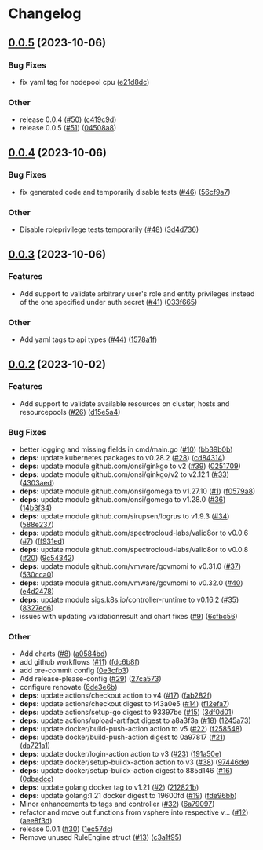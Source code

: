 # Changelog

## [0.0.5](https://github.com/spectrocloud-labs/valid8or-plugin-vsphere/compare/v0.0.4...v0.0.5) (2023-10-06)


### Bug Fixes

* fix yaml tag for nodepool cpu ([e21d8dc](https://github.com/spectrocloud-labs/valid8or-plugin-vsphere/commit/e21d8dcf04098d428732b348a5bf22f27092330e))


### Other

* release 0.0.4 ([#50](https://github.com/spectrocloud-labs/valid8or-plugin-vsphere/issues/50)) ([c419c9d](https://github.com/spectrocloud-labs/valid8or-plugin-vsphere/commit/c419c9d4e9298ee8127ad884c2d70d00aa3b5b87))
* release 0.0.5 ([#51](https://github.com/spectrocloud-labs/valid8or-plugin-vsphere/issues/51)) ([04508a8](https://github.com/spectrocloud-labs/valid8or-plugin-vsphere/commit/04508a88d66c6ea42aaa9162fc9e5c939dba7cf2))

## [0.0.4](https://github.com/spectrocloud-labs/valid8or-plugin-vsphere/compare/v0.0.3...v0.0.4) (2023-10-06)


### Bug Fixes

* fix generated code and temporarily disable tests ([#46](https://github.com/spectrocloud-labs/valid8or-plugin-vsphere/issues/46)) ([56cf9a7](https://github.com/spectrocloud-labs/valid8or-plugin-vsphere/commit/56cf9a715086f30fd952d98c449cd8df31dae6c0))


### Other

* Disable roleprivilege tests temporarily ([#48](https://github.com/spectrocloud-labs/valid8or-plugin-vsphere/issues/48)) ([3d4d736](https://github.com/spectrocloud-labs/valid8or-plugin-vsphere/commit/3d4d73622a6c0ab46b7cd288ed76a2558ad21bf9))

## [0.0.3](https://github.com/spectrocloud-labs/valid8or-plugin-vsphere/compare/v0.0.2...v0.0.3) (2023-10-06)


### Features

* Add support to validate arbitrary user's role and entity privileges instead of the one specified under auth secret ([#41](https://github.com/spectrocloud-labs/valid8or-plugin-vsphere/issues/41)) ([033f665](https://github.com/spectrocloud-labs/valid8or-plugin-vsphere/commit/033f665794dfadbd4d1473c7fdaed1242d7d0669))


### Other

* Add yaml tags to api types ([#44](https://github.com/spectrocloud-labs/valid8or-plugin-vsphere/issues/44)) ([1578a1f](https://github.com/spectrocloud-labs/valid8or-plugin-vsphere/commit/1578a1f43992f7fa25ce0316431dc39c5e18d5ad))

## [0.0.2](https://github.com/spectrocloud-labs/valid8or-plugin-vsphere/compare/v0.0.1...v0.0.2) (2023-10-02)


### Features

* Add support to validate available resources on cluster, hosts and resourcepools ([#26](https://github.com/spectrocloud-labs/valid8or-plugin-vsphere/issues/26)) ([d15e5a4](https://github.com/spectrocloud-labs/valid8or-plugin-vsphere/commit/d15e5a4a3ce7fc1bbe898dacff6f53388a9356ae))


### Bug Fixes

* better logging and missing fields in cmd/main.go ([#10](https://github.com/spectrocloud-labs/valid8or-plugin-vsphere/issues/10)) ([bb39b0b](https://github.com/spectrocloud-labs/valid8or-plugin-vsphere/commit/bb39b0b0a4d12cc6554041f86442e9115ba93889))
* **deps:** update kubernetes packages to v0.28.2 ([#28](https://github.com/spectrocloud-labs/valid8or-plugin-vsphere/issues/28)) ([cd84314](https://github.com/spectrocloud-labs/valid8or-plugin-vsphere/commit/cd84314cec33ac51d2f7a9f75ca851edfa50359b))
* **deps:** update module github.com/onsi/ginkgo to v2 ([#39](https://github.com/spectrocloud-labs/valid8or-plugin-vsphere/issues/39)) ([0251709](https://github.com/spectrocloud-labs/valid8or-plugin-vsphere/commit/025170979179cd839cf967a71cce29ee00961a61))
* **deps:** update module github.com/onsi/ginkgo/v2 to v2.12.1 ([#33](https://github.com/spectrocloud-labs/valid8or-plugin-vsphere/issues/33)) ([4303aed](https://github.com/spectrocloud-labs/valid8or-plugin-vsphere/commit/4303aed9d4c53c6eb764b39262b464480ee51874))
* **deps:** update module github.com/onsi/gomega to v1.27.10 ([#1](https://github.com/spectrocloud-labs/valid8or-plugin-vsphere/issues/1)) ([f0579a8](https://github.com/spectrocloud-labs/valid8or-plugin-vsphere/commit/f0579a804a165d4b568cb95e997cb315b70cfab5))
* **deps:** update module github.com/onsi/gomega to v1.28.0 ([#36](https://github.com/spectrocloud-labs/valid8or-plugin-vsphere/issues/36)) ([14b3f34](https://github.com/spectrocloud-labs/valid8or-plugin-vsphere/commit/14b3f3477f59ddd1684f088b79dee8ab12602347))
* **deps:** update module github.com/sirupsen/logrus to v1.9.3 ([#34](https://github.com/spectrocloud-labs/valid8or-plugin-vsphere/issues/34)) ([588e237](https://github.com/spectrocloud-labs/valid8or-plugin-vsphere/commit/588e2370111567e3548c038d098bbe7bfebf8cbd))
* **deps:** update module github.com/spectrocloud-labs/valid8or to v0.0.6 ([#7](https://github.com/spectrocloud-labs/valid8or-plugin-vsphere/issues/7)) ([ff931ed](https://github.com/spectrocloud-labs/valid8or-plugin-vsphere/commit/ff931edd2782e664149a6c51c67e4d2364489ef3))
* **deps:** update module github.com/spectrocloud-labs/valid8or to v0.0.8 ([#20](https://github.com/spectrocloud-labs/valid8or-plugin-vsphere/issues/20)) ([9c54342](https://github.com/spectrocloud-labs/valid8or-plugin-vsphere/commit/9c54342788a302ea591c630d272fbd7e2471d02a))
* **deps:** update module github.com/vmware/govmomi to v0.31.0 ([#37](https://github.com/spectrocloud-labs/valid8or-plugin-vsphere/issues/37)) ([530cca0](https://github.com/spectrocloud-labs/valid8or-plugin-vsphere/commit/530cca01ba680dff1207b3629a390a42cb33937f))
* **deps:** update module github.com/vmware/govmomi to v0.32.0 ([#40](https://github.com/spectrocloud-labs/valid8or-plugin-vsphere/issues/40)) ([e4d2478](https://github.com/spectrocloud-labs/valid8or-plugin-vsphere/commit/e4d2478e5d3be3fc382b0e197b588dee54a66b56))
* **deps:** update module sigs.k8s.io/controller-runtime to v0.16.2 ([#35](https://github.com/spectrocloud-labs/valid8or-plugin-vsphere/issues/35)) ([8327ed6](https://github.com/spectrocloud-labs/valid8or-plugin-vsphere/commit/8327ed6ec6446ad5c73f8c1cd24485ec687ea498))
* issues with updating validationresult and chart fixes ([#9](https://github.com/spectrocloud-labs/valid8or-plugin-vsphere/issues/9)) ([6cfbc56](https://github.com/spectrocloud-labs/valid8or-plugin-vsphere/commit/6cfbc569ae551da357593b2bb74a6d8f06838c43))


### Other

* Add charts ([#8](https://github.com/spectrocloud-labs/valid8or-plugin-vsphere/issues/8)) ([a0584bd](https://github.com/spectrocloud-labs/valid8or-plugin-vsphere/commit/a0584bd7e59ca2fadf5f7fd8d706fecfe928d5a5))
* add github workflows ([#11](https://github.com/spectrocloud-labs/valid8or-plugin-vsphere/issues/11)) ([fdc6b8f](https://github.com/spectrocloud-labs/valid8or-plugin-vsphere/commit/fdc6b8fb3f2682f58b52bf23eb2cc6f68aee0c59))
* add pre-commit config ([0e3cfb3](https://github.com/spectrocloud-labs/valid8or-plugin-vsphere/commit/0e3cfb3ed8760e76bdf8d68419d062be0c2d4b9b))
* Add release-please-config ([#29](https://github.com/spectrocloud-labs/valid8or-plugin-vsphere/issues/29)) ([27ca573](https://github.com/spectrocloud-labs/valid8or-plugin-vsphere/commit/27ca573fd3d5e8d526b75dc469b44149192b1c02))
* configure renovate ([6de3e6b](https://github.com/spectrocloud-labs/valid8or-plugin-vsphere/commit/6de3e6b713ca065b47268fe9e9e0c24bec044c51))
* **deps:** update actions/checkout action to v4 ([#17](https://github.com/spectrocloud-labs/valid8or-plugin-vsphere/issues/17)) ([fab282f](https://github.com/spectrocloud-labs/valid8or-plugin-vsphere/commit/fab282fa3d32ad7d1b42ba5417809da001be61b8))
* **deps:** update actions/checkout digest to f43a0e5 ([#14](https://github.com/spectrocloud-labs/valid8or-plugin-vsphere/issues/14)) ([f12efa7](https://github.com/spectrocloud-labs/valid8or-plugin-vsphere/commit/f12efa7108e25e4e524546e12926df33ae55484f))
* **deps:** update actions/setup-go digest to 93397be ([#15](https://github.com/spectrocloud-labs/valid8or-plugin-vsphere/issues/15)) ([3df0d01](https://github.com/spectrocloud-labs/valid8or-plugin-vsphere/commit/3df0d0104b7c4de8cd63e325e2edbf478dc90b22))
* **deps:** update actions/upload-artifact digest to a8a3f3a ([#18](https://github.com/spectrocloud-labs/valid8or-plugin-vsphere/issues/18)) ([1245a73](https://github.com/spectrocloud-labs/valid8or-plugin-vsphere/commit/1245a738ecb1c72e2b95bb60109429be087eddd5))
* **deps:** update docker/build-push-action action to v5 ([#22](https://github.com/spectrocloud-labs/valid8or-plugin-vsphere/issues/22)) ([f258548](https://github.com/spectrocloud-labs/valid8or-plugin-vsphere/commit/f25854898b324b0ef9bef50bd8062494740f054c))
* **deps:** update docker/build-push-action digest to 0a97817 ([#21](https://github.com/spectrocloud-labs/valid8or-plugin-vsphere/issues/21)) ([da721a1](https://github.com/spectrocloud-labs/valid8or-plugin-vsphere/commit/da721a117ae351db07126d2d73f9bcd520d49cc6))
* **deps:** update docker/login-action action to v3 ([#23](https://github.com/spectrocloud-labs/valid8or-plugin-vsphere/issues/23)) ([191a50e](https://github.com/spectrocloud-labs/valid8or-plugin-vsphere/commit/191a50e2d7c53dbe592139f11ec460e060a06362))
* **deps:** update docker/setup-buildx-action action to v3 ([#38](https://github.com/spectrocloud-labs/valid8or-plugin-vsphere/issues/38)) ([97446de](https://github.com/spectrocloud-labs/valid8or-plugin-vsphere/commit/97446dea7e18d4ca43e127ad17353ca5bfa38867))
* **deps:** update docker/setup-buildx-action digest to 885d146 ([#16](https://github.com/spectrocloud-labs/valid8or-plugin-vsphere/issues/16)) ([0dbadcc](https://github.com/spectrocloud-labs/valid8or-plugin-vsphere/commit/0dbadccbd2e52226022109be8f7cfa28fa948548))
* **deps:** update golang docker tag to v1.21 ([#2](https://github.com/spectrocloud-labs/valid8or-plugin-vsphere/issues/2)) ([212821b](https://github.com/spectrocloud-labs/valid8or-plugin-vsphere/commit/212821bc6443d68d252d4b60e93d4bbeb48b16d0))
* **deps:** update golang:1.21 docker digest to 19600fd ([#19](https://github.com/spectrocloud-labs/valid8or-plugin-vsphere/issues/19)) ([fde96bb](https://github.com/spectrocloud-labs/valid8or-plugin-vsphere/commit/fde96bbe6b54eea6e39d67392c1bfdcb6eb7bf57))
* Minor enhancements to tags and controller ([#32](https://github.com/spectrocloud-labs/valid8or-plugin-vsphere/issues/32)) ([6a79097](https://github.com/spectrocloud-labs/valid8or-plugin-vsphere/commit/6a79097d7e7102b1601d5181aad3e6bbd15c502a))
* refactor and move out functions from vsphere into respective v… ([#12](https://github.com/spectrocloud-labs/valid8or-plugin-vsphere/issues/12)) ([aee8f3d](https://github.com/spectrocloud-labs/valid8or-plugin-vsphere/commit/aee8f3d14bcf53f5a3e818d2011e41a3a05acd5d))
* release 0.0.1 ([#30](https://github.com/spectrocloud-labs/valid8or-plugin-vsphere/issues/30)) ([1ec57dc](https://github.com/spectrocloud-labs/valid8or-plugin-vsphere/commit/1ec57dc549e22b4f6f1bd71eb2e1ea0b9e196588))
* Remove unused RuleEngine struct ([#13](https://github.com/spectrocloud-labs/valid8or-plugin-vsphere/issues/13)) ([c3a1f95](https://github.com/spectrocloud-labs/valid8or-plugin-vsphere/commit/c3a1f95e111ed67e22b45d5ee164dda15734c533))
